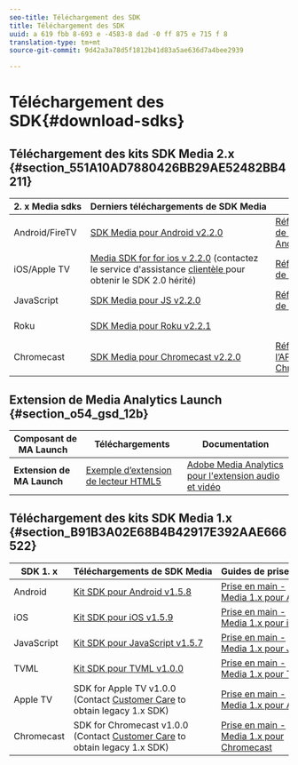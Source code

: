 ```yaml
---
seo-title: Téléchargement des SDK
title: Téléchargement des SDK
uuid: a 619 fbb 8-693 e -4583-8 dad -0 ff 875 e 715 f 8
translation-type: tm+mt
source-git-commit: 9d42a3a78d5f1812b41d83a5ae636d7a4bee2939

---
```



# Téléchargement des SDK{#download-sdks}

## Téléchargement des kits SDK Media 2.x {#section_551A10AD7880426BB29AE52482BB4211}

| 2. x Media sdks  | Derniers téléchargements de SDK Media |  API   |  Documentation  |
| --- | --- | --- | --- |
| Android/FireTV | [SDK Media pour Android v2.2.0](https://github.com/Adobe-Marketing-Cloud/media-sdks/releases/tag/android-v2.2.0) | [Référence de l’API Android](https://adobe-marketing-cloud.github.io/media-sdks/reference/android/) | [Configuration d’Android](../sdk-implement/setup/set-up-android.md) |
| iOS/Apple TV | [Media SDK for for ios v 2.2.0](https://github.com/Adobe-Marketing-Cloud/media-sdks/releases/tag/ios-v2.2.0) (contactez le service d'assistance [clientèle ](https://helpx.adobe.com/marketing-cloud/contact-support.html) pour obtenir le SDK 2.0 hérité) | [Référence de l’API iOS](https://adobe-marketing-cloud.github.io/media-sdks/reference/ios/) | [Configuration d’iOS](../sdk-implement/setup/set-up-ios.md) |
| JavaScript | [SDK Media pour JS v2.2.0](https://github.com/Adobe-Marketing-Cloud/media-sdks/releases/tag/js-v2.2.0) | [Référence de l’API JS](https://adobe-marketing-cloud.github.io/media-sdks/reference/javascript/) | [Configuration de JavaScript](../sdk-implement/setup/set-up-js.md) |
| Roku | [SDK Media pour Roku v2.2.1](https://github.com/Adobe-Marketing-Cloud/media-sdks/releases/tag/roku-v2.2.1) |  | [Configuration de Roku](../sdk-implement/setup/set-up-roku.md) |
| Chromecast | [SDK Media pour Chromecast v2.2.0](https://github.com/Adobe-Marketing-Cloud/media-sdks/releases/tag/chromecast-v2.2.0) | [Référence à l’API Chromecast](https://adobe-marketing-cloud.github.io/media-sdks/reference/chromecast/) | [Configuration de Chromecast](../sdk-implement/setup/set-up-chromecast.md) |

<!--
## Download the Adobe Nielsen 2.x SDKs {#section_ih5_vpz_p1b}

|  &nbsp;Adobe Nielsen 2.x SDKs&nbsp; | Latest&nbsp;Media&nbsp;SDK&nbsp;Downloads&nbsp; | Nielsen&nbsp;Implementation&nbsp;Guides&nbsp; |
|---|---|---|
| **Android** | [VHL for Android v.2.0.1N](https://adobecertifiedmetrics.zendesk.com/hc/en-us/articles/115002514727-VHL-version-2-0-x-N-GA-Release) | [Android 2.1](../nielsen-partnership/dcr-impl/dcr-android-impl-2.1.md) |
| **iOS** | [VHL for iOS v.2.0.1N](https://adobecertifiedmetrics.zendesk.com/hc/en-us/articles/115002514727-VHL-version-2-0-x-N-GA-Release) | [iOS 2.1](../nielsen-partnership/dcr-impl/dcr-ios-impl-2.1.md) |
| **JavaScript** | [VHL for JavaScript v.2.0.1N](https://adobecertifiedmetrics.zendesk.com/hc/en-us/articles/115002514727-VHL-version-2-0-x-N-GA-Release) | [JavaScript 2.1](../nielsen-partnership/dcr-impl/dcr-js-impl-2.1.md) |
-->

## Extension de Media Analytics Launch {#section_o54_gsd_12b}

| Composant de MA Launch   | Téléchargements | Documentation |
|---|---|---|
| **Extension de MA Launch** | [Exemple d’extension de lecteur HTML5](https://github.com/adobe/reactor-adobe-va-sample-player) | [Adobe Media Analytics pour l'extension audio et vidéo](https://docs.adobelaunch.com/extension-reference/web/adobe-media-analytics-for-audio-and-video-extension) |

## Téléchargement des kits SDK Media 1.x {#section_B91B3A02E68B4B42917E392AAE666522}

| SDK 1. x  | Téléchargements de SDK Media  | Guides de prise en main  |
| --- | --- | --- |
| Android    | [Kit SDK pour Android v1.5.8](https://github.com/Adobe-Marketing-Cloud/video-heartbeat/releases/tag/android-v1.5.8) | [Prise en main - Media 1.x pour Android](setup/vhl-dev-guide-v15_android.pdf) |
| iOS | [Kit SDK pour iOS v1.5.9](https://github.com/Adobe-Marketing-Cloud/video-heartbeat/releases/tag/ios-v1.5.9) | [Prise en main - Media 1.x pour iOS](setup/vhl-dev-guide-v15_ios.pdf) |
| JavaScript | [Kit SDK pour JavaScript v1.5.7](https://github.com/Adobe-Marketing-Cloud/video-heartbeat/releases/tag/js-v1.5.7) | [Prise en main - Media 1.x pour JS](setup/vhl-dev-guide-v15_js.pdf) |
| TVML | [Kit SDK pour TVML v1.0.0](https://github.com/Adobe-Marketing-Cloud/video-heartbeat/releases/tag/tvml-v1.0.0) | [Prise en main - Media 1.x pour TVML](setup/vhl_tvml.pdf) |
| Apple TV | SDK for Apple TV v1.0.0 (Contact [Customer Care](https://helpx.adobe.com/marketing-cloud/contact-support.html) to obtain legacy 1.x SDK) | [Prise en main - Media 1.x pour Apple TV](setup/vhl-dev-guide-v1x_appletv.pdf) |
| Chromecast | SDK for Chromecast v1.0.0 (Contact [Customer Care](https://helpx.adobe.com/marketing-cloud/contact-support.html) to obtain legacy 1.x SDK) | [Prise en main - Media 1.x pour Chromecast](setup/chromecast_1.x_sdk.pdf) |

